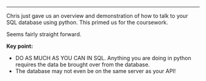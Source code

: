 ___


Chris just gave us an overview and demonstration of how to talk to your SQL database using python. This primed us for the coursework. 

Seems fairly straight forward.

__Key point:__ 
- DO AS MUCH AS YOU CAN IN SQL. Anything you are doing in python requires the data be brought over from the database.
- The database may not even be on the same server as your API!
